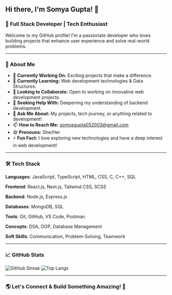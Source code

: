 ## Hi there, I'm Somya Gupta! 👋

### 🚀 Full Stack Developer | Tech Enthusiast

Welcome to my GitHub profile! I'm a passionate developer who loves building projects that enhance user experience and solve real-world problems.

---

### 🌟 About Me
- 🔭 **Currently Working On:** Exciting projects that make a difference.
- 🌱 **Currently Learning:** Web development technologies & Data Structures.
- 👯 **Looking to Collaborate:** Open to working on innovative web development projects.
- 🤔 **Seeking Help With:** Deepening my understanding of backend development.
- 💬 **Ask Me About:** My projects, tech journey, or anything related to development!
- 📫 **How to Reach Me:** [somyagupta052003@gmail.com](mailto:somyagupta052003@gmail.com)
- 😄 **Pronouns:** She/Her
- ⚡ **Fun Fact:** I love exploring new technologies and have a deep interest in web development!

---

### 🛠️ Tech Stack

**Languages**: JavaScript, TypeScript, HTML, CSS, C, C++, SQL

**Frontend**: React.js, Next.js, Tailwind CSS, SCSS

**Backend**: Node.js, Express.js

**Databases**: MongoDB, SQL

**Tools**: Git, GitHub, VS Code, Postman

**Concepts**: DSA, OOP, Database Management

**Soft Skills**: Communication, Problem-Solving, Teamwork

---

### 📈 GitHub Stats
![GitHub Streak](https://github-readme-streak-stats.herokuapp.com/?user=somyagupta05&theme=radical)
![Top Langs](https://github-readme-stats.vercel.app/api/top-langs/?username=somyagupta05&layout=compact&theme=radical)

---

### 🌎 Let's Connect & Build Something Amazing! 🚀

